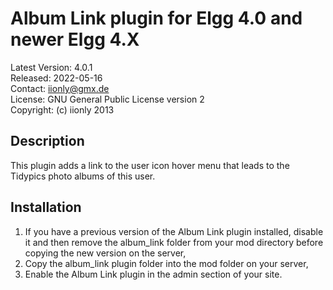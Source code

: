 Album Link plugin for Elgg 4.0 and newer Elgg 4.X
=================================================

Latest Version: 4.0.1  
Released: 2022-05-16  
Contact: iionly@gmx.de  
License: GNU General Public License version 2  
Copyright: (c) iionly 2013


Description
-----------

This plugin adds a link to the user icon hover menu that leads to the Tidypics photo albums of this user.


Installation
------------

1. If you have a previous version of the Album Link plugin installed, disable it and then remove the album_link folder from your mod directory before copying the new version on the server,
2. Copy the album_link plugin folder into the mod folder on your server,
3. Enable the Album Link plugin in the admin section of your site.

